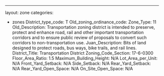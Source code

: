 ---
layout: zone
categories: 
  - zones
District_type_code: T
Old_zoning_ordinance_code: 
Zone_Type: 11
Old_Description: Transportation zoning district is intended to preserve, protect and enhance road, 
rail and other important transportation corridors and to ensure public review of proposals to 
convert such corridors to non-transportation use.
Juan_Description: Bits of land designed to protect roads, bus ways, bike trails, and rail lines.
District_Title: Transportation District
Zoning_Code_Section: 17-6-0300
Floor_Area_Ratio: 1.5
Maximum_Building_Height: N/A
Lot_Area_per_Unit: N/A
Front_Yard_Setback: N/A
Side_Setback: N/A
Rear_Yard_Setback: N/A
Rear_Yard_Open_Space: N/A
On_Site_Open_Space: N/A
